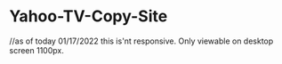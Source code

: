 # Yahoo-TV-Copy-Site
//as of today 01/17/2022 this is'nt responsive. Only viewable on desktop screen 1100px.
